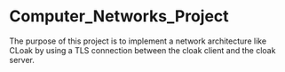 # Computer_Networks_Project
The purpose of this project is to implement a network architecture like CLoak by using a TLS connection between the cloak client and the cloak server.
